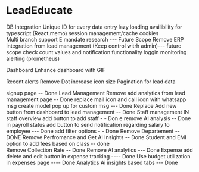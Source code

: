 # LeadEducate
DB Integration 
Unique ID for every data entry 
lazy loading availibility for typescript (React.memo)
session management/cache cookies  
Multi branch support 
E mandate research  --- Future Scope
Remove ERP integration from lead management (Keep control witrh admin)--- future scope 
check count values and notification functionality 
loggin monitoring alerting (prometheus)

Dashboard
Enhance dashboard with GIF



Recent alerts Remove Dot increase icon size 
Pagination for lead data 




signup page -- Done
Lead Management
Remove add analytics from lead management page -- Done
replace mail icon and call icon with whatsapp msg create model pop up for custom msg --- Done
Replace  Add new button from dashboard to lead management -- Done
Staff management 
IN staff overview add button to add staff - - Don e
remove AI analysis  -- Done
in payroll status add button to send notification regarding salary to employee --- Done
add filter options  - - Done
Remove Departement   -- DONE
Remove Perfromance and Get AI Insights -- Done 
Student and EMI 
option to add fees based on class -- done   
Remove Collection Rate -- Done
Remove AI analytics  --- Done
Expense
add delete and edit button in expense tracking ---- Done
Use budget utilization in expenses page ---- Done
Analytics 
Ai insights based tabs --- Done